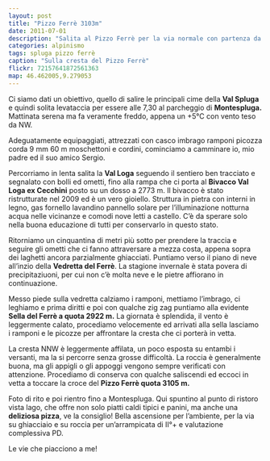 ```yaml
---
layout: post
title: "Pizzo Ferrè 3103m"
date: 2011-07-01
description: "Salita al Pizzo Ferrè per la via normale con partenza da Montespluga pasando per il Bivacco Cecchini"
categories: alpinismo
tags: spluga pizzo ferrè 
caption: "Sulla cresta del Pizzo Ferrè"
flickr: 72157641872561363
map: 46.462005,9.279053
---
```


Ci siamo dati un obiettivo, quello di salire le principali cime della **Val Spluga** e quindi solita levataccia per essere alle 7,30 al parcheggio di **Montespluga.** Mattinata serena ma fa veramente freddo, appena un +5°C con vento teso da NW.

Adeguatamente equipaggiati, attrezzati con casco imbrago ramponi picozza corda 9 mm 60 m moschettoni e cordini, cominciamo a camminare io, mio padre ed il suo amico Sergio.

Percorriamo in lenta salita la **Val Loga** seguendo il sentiero ben tracciato e segnalato con bolli ed ometti, fino alla rampa che ci porta al **Bivacco Val Loga ex Cecchini** posto su un dosso a 2773 m. Il bivacco è stato ristrutturate nel 2009 ed è un vero gioiello. Struttura in pietra con interni in legno, gas fornello lavandino pannello solare per l’illuminazione notturna acqua nelle vicinanze e comodi nove letti a castello. C’è da sperare solo nella buona educazione di tutti per conservarlo in questo stato.

Ritorniamo un cinquantina di metri più sotto per prendere la traccia e seguire gli ometti che ci fanno attraversare a mezza costa, appena sopra dei laghetti ancora parzialmente ghiacciati. Puntiamo verso il piano di neve all’inzio della **Vedretta del Ferrè**. La stagione invernale è stata povera di precipitaziuoni, per cui non c’è molta neve e le pietre affiorano in continuazione.

Messo piede sulla vedretta calziamo i ramponi, mettiamo l’imbrago, ci leghiamo e prima diritti e poi con qualche zig zag puntiamo alla evidente **Sella del Ferrè a quota 2922 m.**
La giornata è splendida, il vento è leggermente calato, procediamo velocemente ed arrivati alla sella lasciamo i ramponi e le picozze per affrontare la cresta che ci porterà in vetta.

La cresta NNW è leggermente affilata, un poco esposta su entambi i versanti, ma la si percorre senza grosse difficoltà. La roccia è generalmente buona, ma gli appigli o gli appoggi vengono sempre verificati con attenzione. Procediamo di conserva con qualche saliscendi ed eccoci in vetta a toccare la croce del **Pizzo Ferrè quota 3105 m.**

Foto di rito e poi rientro fino a Montespluga. Qui spuntino al punto di ristoro vista lago, che offre non solo piatti caldi tipici e panini, ma anche una **deliziosa pizza**, ve la consiglio!
Bella ascensione per l’ambiente, per la via su ghiacciaio e su roccia per un’arrampicata di II°+ e valutazione complessiva PD.

Le vie che piacciono a me!